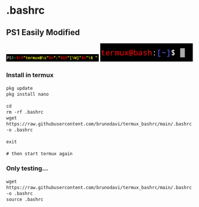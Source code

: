 # .bashrc

## PS1 Easily Modified
<img width="250" src="/src/screenshot_1.jpg"/> <img width="250" src="/src/screenshot_0.jpg"/>



### Install in termux

    pkg update
    pkg install nano
    
    cd
    rm -rf .bashrc
    wget https://raw.githubusercontent.com/brunodavi/termux_bashrc/main/.bashrc -o .bashrc
    
    exit
    
    # then start termux again
    
    
### Only testing...

    wget https://raw.githubusercontent.com/brunodavi/termux_bashrc/main/.bashrc -o .bashrc
    source .bashrc
